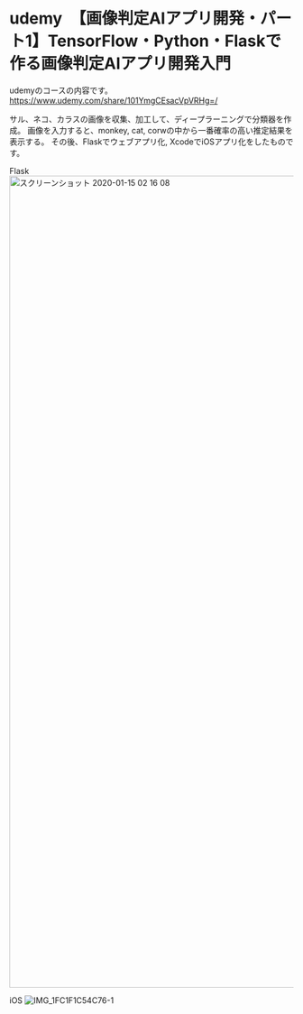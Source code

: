 # udemy　【画像判定AIアプリ開発・パート1】TensorFlow・Python・Flaskで作る画像判定AIアプリ開発入門
udemyのコースの内容です。
https://www.udemy.com/share/101YmgCEsacVpVRHg=/

サル、ネコ、カラスの画像を収集、加工して、ディープラーニングで分類器を作成。
画像を入力すると、monkey, cat, corwの中から一番確率の高い推定結果を表示する。
その後、Flaskでウェブアプリ化, XcodeでiOSアプリ化をしたものです。

Flask
<img width="1440" alt="スクリーンショット 2020-01-15 02 16 08" src="https://user-images.githubusercontent.com/43768044/73123495-1bc91100-3fd4-11ea-90de-c154c7475cb6.png">


iOS
![IMG_1FC1F1C54C76-1](https://user-images.githubusercontent.com/43768044/73123476-be34c480-3fd3-11ea-9dc6-ec4a38ed5309.jpeg)

